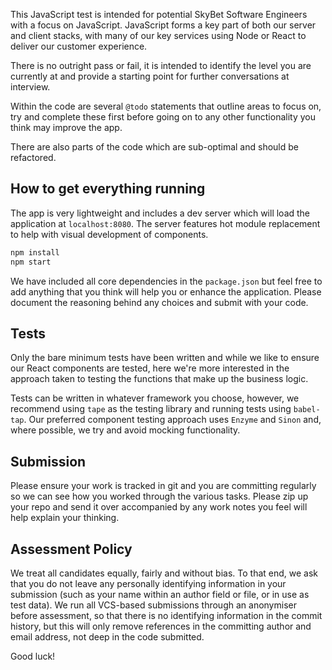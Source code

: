 This JavaScript test is intended for potential SkyBet Software Engineers with a focus on JavaScript. JavaScript forms a key part of both our server and client stacks, with many of our key services using Node or React to deliver our customer experience.

There is no outright pass or fail, it is intended to identify the level you are currently at and provide a starting point for further conversations at interview.

Within the code are several `@todo` statements that outline areas to focus on, try and complete these first before going on to any other functionality you think may improve the app.

There are also parts of the code which are sub-optimal and should be refactored. 

## How to get everything running

The app is very lightweight and includes a dev server which will load the application at `localhost:8080`. The server features hot module replacement to help with visual development of components.

```bash
npm install
npm start
```

We have included all core dependencies in the `package.json` but feel free to add anything that you think will help you or enhance the application. Please document the reasoning behind any choices and submit with your code.

## Tests

Only the bare minimum tests have been written and while we like to ensure our React components are tested, here we're more interested in the approach taken to testing the functions that make up the business logic.

Tests can be written in whatever framework you choose, however, we recommend using `tape` as the testing library and running tests using `babel-tap`. Our preferred component testing approach uses `Enzyme` and `Sinon` and, where possible, we try and avoid mocking functionality.

## Submission

Please ensure your work is tracked in git and you are committing regularly so we can see how you worked through the various tasks. Please zip up your repo and send it over accompanied by any work notes you feel will help explain your thinking.

## Assessment Policy

We treat all candidates equally, fairly and without bias.  To that end, we ask that you do not leave any personally identifying information in your submission (such as your name within an author field or file, or in use as test data).  We run all VCS-based submissions through an anonymiser before assessment, so that there is no identifying information in the commit history, but this will only remove references in the committing author and email address, not deep in the code submitted.

Good luck!
